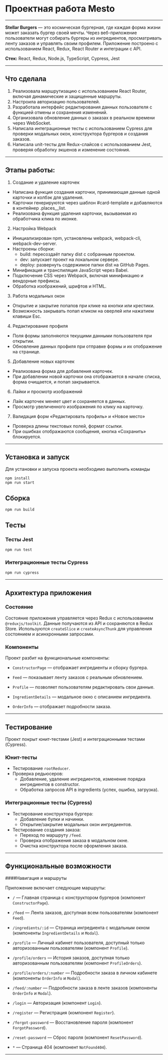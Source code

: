 # Проектная работа Mesto

---

**Stellar Burgers** — это космическая бургерная, где каждая форма жизни может заказать бургер своей мечты. Через веб-приложение пользователи могут собирать бургеры из ингредиентов, просматривать ленту заказов и управлять своим профилем. Приложение построено с использованием React, Redux, React Router и интеграции с API.

**Стек:** React, Redux, Node.js, TypeScript, Cypress, Jest

---

## Что сделала

1. Реализовала маршрутизацию с использованием React Router, включая динамические и защищенные маршруты.
2. Настроила авторизацию пользователей.
3. Разработала интерфейс редактирования данных пользователя с функцией отмены и сохранения изменений.
4. Организовала обновление данных о заказах в реальном времени через WebSocket.
5. Написала интеграционные тесты с использованием Cypress для проверки модальных окон, конструктора бургеров и создания заказов.
6. Написала unit-тесты для Redux-слайсов с использованием Jest, проверяя обработку экшенов и изменение состояния.

---

## Этапы работы:

1. Создание и удаление карточек

- Написана функция создания карточки, принимающая данные одной карточки и колбэк для удаления.
- Карточки генерируются через шаблон #card-template и добавляются в контейнер .places\_\_list.
- Реализована функция удаления карточки, вызываемая из обработчика клика по иконке.

2. Настройка Webpack

- Инициализирован npm, установлены webpack, webpack-cli, webpack-dev-server.
- Настроены сборки:
  - build: пересоздаёт папку dist с собранным проектом.
  - dev: запускает проект на локальном сервере.
  - deploy: развернуть содержимое папки dist на GitHub Pages.
- Минификация и транспиляция JavaScript через Babel.
- Подключение CSS через Webpack, включая минификацию и вендорные префиксы.
- Обработка изображений, шрифтов и HTML.

3. Работа модальных окон

- Открытие и закрытие попапов при клике на кнопки или крестики.
- Возможность закрывать попап кликом на оверлей или нажатием клавиши Esc.

4. Редактирование профиля

- Поля формы заполняются текущими данными пользователя при открытии.
- Обновление данных профиля при отправке формы и их отображение на странице.

5. Добавление новых карточек

- Реализована форма для добавления карточек.
- При добавлении новой карточки она отображается в начале списка, форма очищается, и попап закрывается.

6. Лайки и просмотр изображений

- Лайк карточек меняет цвет и сохраняется в данных.
- Просмотр увеличенного изображения по клику на карточку.

7. Валидация форм «Редактировать профиль» и «Новое место»

- Проверка длины текстовых полей, формат ссылки.
- При ошибках отображаются сообщения, кнопка «Сохранить» блокируется.

---

## Установка и запуск

Для установки и запуска проекта необходимо выполнить команды

```
npm install
npm run start
```

## Сборка

```
npm run build
```

## Тесты

### Тесты Jest

```
npm run test
```

### Интеграционные тесты Cypress

```
npm run cypress
```

---

## Архитектура приложения

### Состояние

Состояние приложения управляется через Redux с использованием `@reduxjs/toolkit`. Данные получаются из API и сохраняются в Redux Store. Используются `createSlice` и `createAsyncThunk` для управления состоянием и асинхронными запросами.

### Компоненты

Проект разбит на функциональные компоненты:

- `ConstructorPage` — отображает ингредиенты и сборку бургера.

- `Feed` — показывает ленту заказов с реальным обновлением.

- `Profile` — позволяет пользователям редактировать свои данные.

- `IngredientDetails` — модальное окно с описанием ингредиента.

- `OrderInfo` — отображает подробности заказа.

---

## Тестирование

Проект покрыт юнит-тестами (Jest) и интеграционными тестами (Cypress).

### Юнит-тесты

- Тестирование `rootReducer`.
- Проверка редьюсеров:
  - Добавление, удаление ингредиентов, изменение порядка ингредиентов в constructor.
  - Обработка запросов API в ingredients (успех, ошибка, загрузка).

### Интеграционные тесты (Cypress)

- Тестирование конструктора бургера:
  - Добавление булки и начинки.
  - Открытие/закрытие модальных окон ингредиентов.
- Тестирование создания заказа:
  - Переход по маршруту `/feed`.
  - Проверка отображения заказа в модальном окне.
  - Очистка конструктора после оформления заказа.

---

## Функциональные возможности

####Навигация и маршруты

Приложение включает следующие маршруты:

- `/` — Главная страница с конструктором бургеров (компонент `ConstructorPage`).

- `/feed` — Лента заказов, доступная всем пользователям (компонент `Feed`).

- `/ingredients/:id` — Страница ингредиента с модальным окном (компоненты `IngredientDetails` и `Modal`).

- `/profile` — Личный кабинет пользователя, доступный только авторизованным пользователям (компонент `Profile`).

- `/profile/orders` — История заказов, доступная только авторизованным пользователям (компонент `ProfileOrders`).

- `/profile/orders/:number` — Подробности заказа в личном кабинете (компоненты `OrderInfo` и `Modal`).

- `/feed/:number` — Подробности заказа в ленте заказов (компоненты `OrderInfo` и `Modal`).

- `/login` — Авторизация (компонент `Login`).

- `/register` — Регистрация (компонент `Register`).

- `/forgot-password` — Восстановление пароля (компонент `ForgotPassword`).

- `/reset-password` — Сброс пароля (компонент `ResetPassword`).

- `*` — Страница 404 (компонент `NotFound404`).

---
